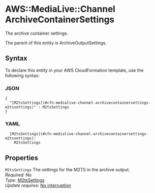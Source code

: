 # AWS::MediaLive::Channel ArchiveContainerSettings<a name="aws-properties-medialive-channel-archivecontainersettings"></a>

The archive container settings\.

The parent of this entity is ArchiveOutputSettings\.

## Syntax<a name="aws-properties-medialive-channel-archivecontainersettings-syntax"></a>

To declare this entity in your AWS CloudFormation template, use the following syntax:

### JSON<a name="aws-properties-medialive-channel-archivecontainersettings-syntax.json"></a>

```
{
  "[M2tsSettings](#cfn-medialive-channel-archivecontainersettings-m2tssettings)" : M2tsSettings
}
```

### YAML<a name="aws-properties-medialive-channel-archivecontainersettings-syntax.yaml"></a>

```
  [M2tsSettings](#cfn-medialive-channel-archivecontainersettings-m2tssettings): 
    M2tsSettings
```

## Properties<a name="aws-properties-medialive-channel-archivecontainersettings-properties"></a>

`M2tsSettings`  <a name="cfn-medialive-channel-archivecontainersettings-m2tssettings"></a>
The settings for the M2TS in the archive output\.  
*Required*: No  
*Type*: [M2tsSettings](aws-properties-medialive-channel-m2tssettings.md)  
*Update requires*: [No interruption](https://docs.aws.amazon.com/AWSCloudFormation/latest/UserGuide/using-cfn-updating-stacks-update-behaviors.html#update-no-interrupt)